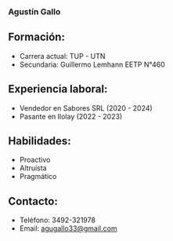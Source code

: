 ### **Agustín Gallo**

## Formación:
- Carrera actual: TUP - UTN
- Secundaria: Guillermo Lemhann EETP N°460

## Experiencia laboral:
- Vendedor en Sabores SRL (2020 - 2024)
- Pasante en Ilolay (2022 - 2023)

## Habilidades:
- Proactivo
- Altruísta
- Pragmático

## Contacto:
- Teléfono: 3492-321978
- Email: agugallo33@gmail.com
